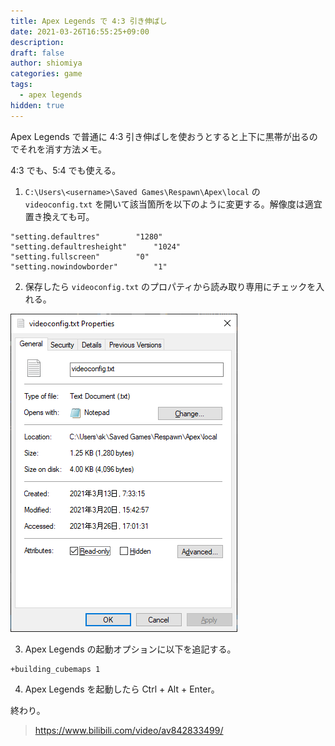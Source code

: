 ```yaml
---
title: Apex Legends で 4:3 引き伸ばし
date: 2021-03-26T16:55:25+09:00
description:
draft: false
author: shiomiya
categories: game
tags:
  - apex legends
hidden: true
---
```


Apex Legends で普通に 4:3 引き伸ばしを使おうとすると上下に黒帯が出るのでそれを消す方法メモ。

4:3 でも、5:4 でも使える。

1. `C:\Users\<username>\Saved Games\Respawn\Apex\local` の `videoconfig.txt` を開いて該当箇所を以下のように変更する。解像度は適宜置き換えても可。

```
"setting.defaultres"		"1280"
"setting.defaultresheight"		"1024"
"setting.fullscreen"		"0"
"setting.nowindowborder"		"1"
```

2. 保存したら `videoconfig.txt` のプロパティから読み取り専用にチェックを入れる。

![](2021-03-26_17-04_explorer.png)

3. Apex Legends の起動オプションに以下を追記する。

```
+building_cubemaps 1
```

4. Apex Legends を起動したら Ctrl + Alt + Enter。

終わり。

> https://www.bilibili.com/video/av842833499/